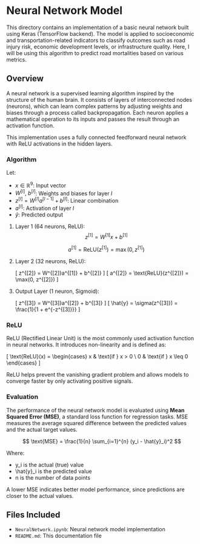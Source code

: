 # Neural Network Model

This directory contains an implementation of a basic neural network built using Keras (TensorFlow backend). The model is applied to socioeconomic and transportation-related indicators to classify outcomes such as road injury risk, economic development levels, or infrastructure quality. Here, I will be using this algorithm to predict road mortalities based on various metrics.

## Overview

A neural network is a supervised learning algorithm inspired by the structure of the human brain. It consists of layers of interconnected nodes (neurons), which can learn complex patterns by adjusting weights and biases through a process called backpropagation. Each neuron applies a mathematical operation to its inputs and passes the result through an activation function.

This implementation uses a fully connected feedforward neural network with ReLU activations in the hidden layers.

### Algorithm

Let:
- $x \in \mathbb{R}^9$: Input vector  
- $W^{[l]},\ b^{[l]}$: Weights and biases for layer $l$  
- $z^{[l]} = W^{[l]} a^{[l-1]} + b^{[l]}$: Linear combination  
- $a^{[l]}$: Activation of layer $l$  
- $\hat{y}$: Predicted output  

1. Layer 1 (64 neurons, ReLU):
   $$
   z^{[1]} = W^{[1]}x + b^{[1]}
   $$

   $$
   a^{[1]} = \text{ReLU}(z^{[1]}) = \max(0, z^{[1]})
   $$

2. Layer 2 (32 neurons, ReLU):

   \[
   z^{[2]} = W^{[2]}a^{[1]} + b^{[2]}
   \]
   \[
   a^{[2]} = \text{ReLU}(z^{[2]}) = \max(0, z^{[2]})
   \]

3. Output Layer (1 neuron, Sigmoid):

   \[
   z^{[3]} = W^{[3]}a^{[2]} + b^{[3]}
   \]
   \[
   \hat{y} = \sigma(z^{[3]}) = \frac{1}{1 + e^{-z^{[3]}}}
   \]

### ReLU

ReLU (Rectified Linear Unit) is the most commonly used activation function in neural networks. It introduces non-linearity and is defined as:

\[
\text{ReLU}(x) = 
\begin{cases}
x & \text{if } x > 0 \\
0 & \text{if } x \leq 0
\end{cases}
\]

ReLU helps prevent the vanishing gradient problem and allows models to converge faster by only activating positive signals.

### Evaluation

The performance of the neural network model is evaluated using **Mean Squared Error (MSE)**, a standard loss function for regression tasks. MSE measures the average squared difference between the predicted values and the actual target values.

$$
\text{MSE} = \frac{1}{n} \sum_{i=1}^{n} (y_i - \hat{y}_i)^2
$$

Where:

- y_i is the actual (true) value  
- \hat{y}_i is the predicted value  
- n is the number of data points  

A lower MSE indicates better model performance, since predictions are closer to the actual values.

## Files Included

- `NeuralNetwork.ipynb`: Neural network model implementation  
- `README.md`: This documentation file
